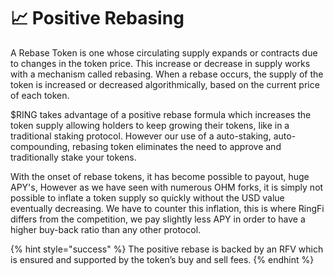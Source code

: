 # 📈 Positive Rebasing

A Rebase Token is one whose circulating supply expands or contracts due to changes in the token price. This increase or decrease in supply works with a mechanism called rebasing. When a rebase occurs, the supply of the token is increased or decreased algorithmically, based on the current price of each token.

$RING takes advantage of a positive rebase formula which increases the token supply allowing holders to keep growing their tokens, like in a traditional staking protocol. However our use of a auto-staking, auto-compounding, rebasing token eliminates the need to approve and traditionally stake your tokens.&#x20;

With the onset of rebase tokens, it has become possible to payout, huge APY's, However as we have seen with numerous OHM forks, it is simply not possible to inflate a token supply so quickly without the USD value eventually decreasing. We have to counter this inflation, this is where RingFi differs from the competition, we pay slightly less APY in order to have a higher buy-back ratio than any other protocol.

{% hint style="success" %}
The positive rebase is backed by an RFV which is ensured and supported by the token’s buy and sell fees.
{% endhint %}

